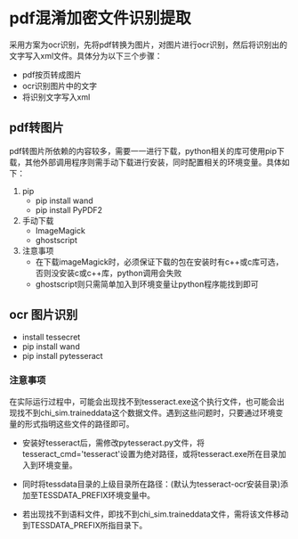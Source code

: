# pdf混淆加密文件识别提取

采用方案为ocr识别，先将pdf转换为图片，对图片进行ocr识别，然后将识别出的文字写入xml文件。具体分为以下三个步骤：

* pdf按页转成图片
* ocr识别图片中的文字
* 将识别文字写入xml

## pdf转图片

pdf转图片所依赖的内容较多，需要一一进行下载，python相关的库可使用pip下载，其他外部调用程序则需手动下载进行安装，同时配置相关的环境变量。具体如下：

1. pip
   * pip install wand
   * pip install PyPDF2
2. 手动下载
   * ImageMagick
   * ghostscript
3. 注意事项
   * 在下载imageMagick时，必须保证下载的包在安装时有c++或c库可选，否则没安装c或c++库，python调用会失败
   * ghostscript则只需简单加入到环境变量让python程序能找到即可

## ocr 图片识别

* install tessecret
* pip install wand
* pip install pytesseract

### 注意事项

在实际运行过程中，可能会出现找不到tesseract.exe这个执行文件，也可能会出现找不到chi_sim.traineddata这个数据文件。遇到这些问题时，只要通过环境变量的形式指明这些文件的路径即可。

* 安装好tesseract后，需修改pytesseract.py文件，将tesseract_cmd='tesseract'设置为绝对路径，或将tesseract.exe所在目录加入到环境变量。

* 同时将tessdata目录的上级目录所在路径：(默认为tesseract-ocr安装目录)添加至TESSDATA_PREFIX环境变量中。
* 若出现找不到语料文件，即找不到chi_sim.traineddata文件，需将该文件移动到TESSDATA_PREFIX所指目录下。

# 